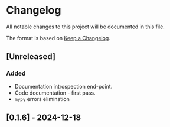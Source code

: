 # Changelog

All notable changes to this project will be documented in this file.

The format is based on [Keep a Changelog](https://keepachangelog.com/en/1.0.0/).

<!--
and this project adheres to [Semantic Versioning](https://semver.org/spec/v2.0.0.html).
-->

## [Unreleased]

### Added

-   Documentation introspection end-point.
-   Code documentation - first pass.
-   `mypy` errors elimination

## [0.1.6] - 2024-12-18
